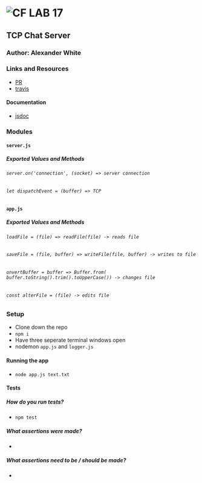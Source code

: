 ![CF](http://i.imgur.com/7v5ASc8.png) LAB 17
=================================================

## TCP Chat Server

### Author: Alexander White

### Links and Resources
* [PR]()
* [travis]()
<!-- * [back-end](http://xyz.com) (when applicable)
* [front-end](http://xyz.com) (when applicable) -->

#### Documentation
<!-- * [swagger](http://xyz.com) (API assignments only) -->
* [jsdoc](./docs/index.html)
### Modules
#### `server.js`
##### Exported Values and Methods

###### `server.on('connection', (socket) => server connection`

###### `let dispatchEvent = (buffer) => TCP`

#### `app.js`
##### Exported Values and Methods

###### `loadFile = (file) => readFile(file) -> reads file`
###### `saveFile = (file, buffer) => writeFile(file, buffer) -> writes to file`
###### `onvertBuffer = buffer => Buffer.from( buffer.toString().trim().toUpperCase()) -> changes file`
###### `const alterFile = (file) -> edits file`


### Setup
* Clone down the repo
* `npm i`
* Have three seperate terminal windows open
* nodemon `app.js` and `logger.js`

#### Running the app
* `node app.js text.txt`
  
#### Tests
##### How do you run tests? 
* `npm test`
##### What assertions were made? 
* 
##### What assertions need to be / should be made? 
* 

